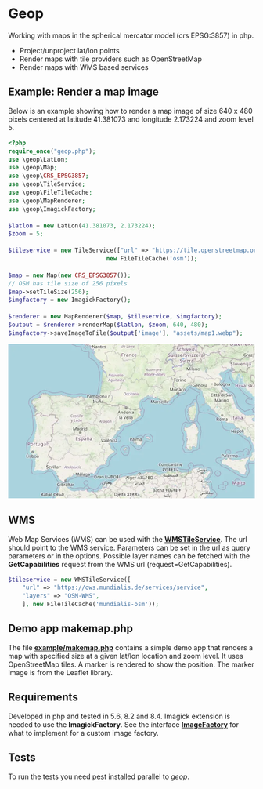 # Geop 

Working with maps in the spherical mercator model (crs EPSG:3857) in php.

* Project/unproject lat/lon points
* Render maps with tile providers such as OpenStreetMap
* Render maps with WMS based services


## Example: Render a map image

Below is an example showing how to render a map image of size 640 x 480 pixels centered
at latitude 41.381073 and longitude 2.173224 and zoom level 5.

```php
<?php
require_once("geop.php");
use \geop\LatLon;
use \geop\Map;
use \geop\CRS_EPSG3857;
use \geop\TileService;
use \geop\FileTileCache;
use \geop\MapRenderer;
use \geop\ImagickFactory;

$latlon = new LatLon(41.381073, 2.173224);
$zoom = 5;

$tileservice = new TileService(["url" => "https://tile.openstreetmap.org/{z}/{x}/{y}.png"], 
                            new FileTileCache('osm'));

$map = new Map(new CRS_EPSG3857());
// OSM has tile size of 256 pixels
$map->setTileSize(256);
$imgfactory = new ImagickFactory();

$renderer = new MapRenderer($map, $tileservice, $imgfactory);
$output = $renderer->renderMap($latlon, $zoom, 640, 480);
$imgfactory->saveImageToFile($output['image'], "assets/map1.webp");
```

![Map](assets/map1.webp)

## WMS

Web Map Services (WMS) can be used with the **[WMSTileService](src/tileservice.php)**. The url should point to the WMS service. Parameters can be set in the url as query parameters or in the options. Possible layer names can
be fetched with the **GetCapabilities** request from the WMS url (request=GetCapabilities).

```php
$tileservice = new WMSTileService([
    "url" => "https://ows.mundialis.de/services/service",
    "layers" => "OSM-WMS",
    ], new FileTileCache('mundialis-osm'));
```


## Demo app makemap.php

The file **[example/makemap.php](example/makemap.php)** contains a simple demo app that renders a map with specified size at a given lat/lon location and zoom level. It uses OpenStreetMap tiles. A marker is rendered to show the position. The marker image is from the Leaflet library.


## Requirements

Developed in php and tested in 5.6, 8.2 and 8.4. Imagick extension is needed to use the
**ImagickFactory**. See the interface **[ImageFactory](src/imagefactory.php)** for what to implement for a custom
image factory.


## Tests

To run the tests you need [pest](https://github.com/deltadecay/pest) installed parallel to *geop*.
